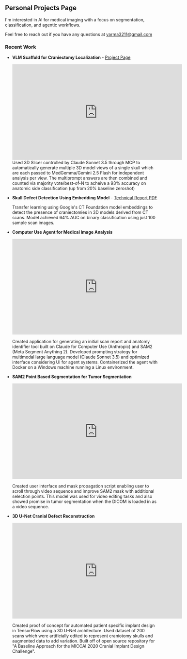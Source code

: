 ## Personal Projects Page

I'm interested in AI for medical imaging with a focus on segmentation, classification, and agentic workflows.

Feel free to reach out if you have any questions at varma3211@gmail.com

### Recent Work

- **VLM Scaffold for Craniectomy Localization** - [Project Page](projects/vlm-scaffold-craniectomy/)

  <iframe width="560" height="315" src="https://www.youtube.com/embed/tA66Vf8wKC4?si=tQ7FNQADt4ikd2Nu" title="YouTube video player" frameborder="0" allow="accelerometer; autoplay; clipboard-write; encrypted-media; gyroscope; picture-in-picture; web-share" referrerpolicy="strict-origin-when-cross-origin" allowfullscreen></iframe>
  Used 3D Slicer controlled by Claude Sonnet 3.5 through MCP to automatically generate multiple 3D model views of a single skull which are each passed to MedGemma/Gemini 2.5 Flash for     independent analysis per view. The multiprompt answers are then combined and counted via majority vote/best-of-N to acheive a 93% accuracy on anatomic side classification   (up from 20% baseline zeroshot)

- **Skull Defect Detection Using Embedding Model** - [Technical Report PDF](projects/skull-defect-detection/assets/images/Skull%20Defect%20Detection%20Using%20CT%20Foundation%20Embeddings.pdf)

  Transfer learning using Google's CT Foundation model embeddings to detect the presence of craniectomies in 3D models derived from CT scans. Model achieved 64% AUC on      binary classification using just 100 sample scan images.

- **Computer Use Agent for Medical Image Analysis**

  <iframe width="560" height="315" src="https://www.youtube.com/embed/3IaLOGeHimc?si=H4zz_pBKlvzXSA-P" title="YouTube video player" frameborder="0" allow="accelerometer;         autoplay; clipboard-write; encrypted-media; gyroscope; picture-in-picture; web-share" referrerpolicy="strict-origin-when-cross-origin" allowfullscreen></iframe>
  
  Created application for generating an initial scan report and anatomy identifier tool built on Claude for Computer Use (Anthropic) and SAM2 (Meta Segment Anything 2).            Developed prompting strategy for multimodal large language model (Claude Sonnet 3.5) and optimized interface considering UI for agent systems. Containerized the agent with Docker on a Windows machine running a Linux environment.    

- **SAM2 Point Based Segmentation for Tumor Segmentation**

  <iframe width="560" height="315" src="https://www.youtube.com/embed/5gOox5fO0mM?si=wfPcT-Sj_pauq4pN" title="YouTube video player" frameborder="0" allow="accelerometer; autoplay; clipboard-write; encrypted-media; gyroscope; picture-in-picture; web-share" referrerpolicy="strict-origin-when-cross-origin" allowfullscreen></iframe>

  Created user interface and mask propagation script enabling user to scroll through video sequence and improve SAM2 mask with additional selection points. This model was used for video editing tasks and also showed promise in tumor segmentation when the DICOM is loaded in as a video sequence.

- **3D U-Net Cranial Defect Reconstruction**
   
   <iframe width="560" height="315" src="https://www.youtube.com/embed/J0xx4bCd_r4?si=tOuHZ5ltLXMtA8SR&amp;start=1" title="YouTube video player" frameborder="0" allow="accelerometer; autoplay; clipboard-write; encrypted-media; gyroscope; picture-in-picture; web-share" referrerpolicy="strict-origin-when-cross-origin" allowfullscreen></iframe>
  
  Created proof of concept for automated patient specific implant design in TensorFlow using a 3D U-Net architecture. Used dataset of 200 scans which were artificially edited to represent craniotomy skulls and augmented data to add variation. Built off of open source repository for "A Baseline Approach for the MICCAI 2020 Cranial Implant Design Challenge".
